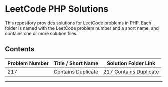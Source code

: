 
# LeetCode PHP Solutions

This repository provides solutions for LeetCode problems in PHP. Each folder is named with the LeetCode problem number and a short name, and contains one or more solution files.

## Contents

| Problem Number | Title / Short Name      | Solution Folder Link           |
|---------------|------------------------|-------------------------------|
| 217           | Contains Duplicate     | [217 Contains Duplicate](217%20Contains%20Duplicate/) |

---
